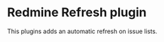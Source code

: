 Redmine Refresh plugin
======================

This plugins adds an automatic refresh on issue lists.
